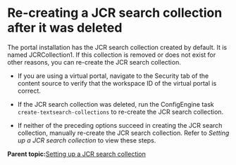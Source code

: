 # Re-creating a JCR search collection after it was deleted

The portal installation has the JCR search collection created by default. It is named JCRCollection1. If this collection is removed or does not exist for other reasons, you can re-create the JCR search collection.

-   If you are using a virtual portal, navigate to the Security tab of the content source to verify that the workspace ID of the virtual portal is correct.

-   If the JCR search collection was deleted, run the ConfigEngine task `create-textsearch-collections` to re-create the JCR search collection.

-   If neither of the preceding options succeed in creating the JCR search collection, manually re-create the JCR search collection. Refer to *Setting up a JCR search collection* to view these steps.


**Parent topic:**[Setting up a JCR search collection](../admin-system/srtcfg_jcr_colls.md)

